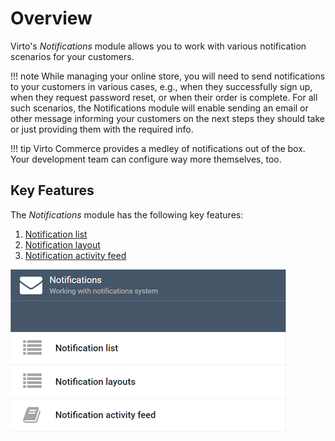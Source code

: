 # Overview

Virto's *Notifications* module allows you to work with various notification scenarios for your customers.

!!! note
	While managing your online store, you will need to send notifications to your customers in various cases, e.g., when they successfully sign up, when they request password reset, or when their order is complete. For all such scenarios, the Notifications module will enable sending an email or other message informing your customers on the next steps they should take or just providing them with the required info.
	
!!! tip
	Virto Commerce provides a medley of notifications out of the box. Your development team can configure way more themselves, too.<!---link to dev_docs/creating_your_own_notification-->
	
## Key Features
The *Notifications* module has the following key features:

1. [Notification list](notification-list.md)
2. [Notification layout](notification-layouts.md)
3. [Notification activity feed](notification-log.md#notification-activity-feed)

![Notification features](media/notification-features.png)